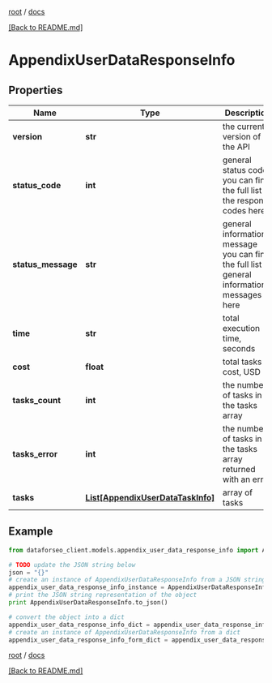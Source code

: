 [root](./../ "root") / [docs](./ "docs")

[[Back to README.md]](./../README.md "[Back to README.md]")

# AppendixUserDataResponseInfo

## Properties

Name | Type | Description | Notes
------------ | ------------- | ------------- | -------------
**version** | **str** | the current version of the API | [optional]
**status_code** | **int** | general status code you can find the full list of the response codes here | [optional]
**status_message** | **str** | general informational message you can find the full list of general informational messages here | [optional]
**time** | **str** | total execution time, seconds | [optional]
**cost** | **float** | total tasks cost, USD | [optional]
**tasks_count** | **int** | the number of tasks in the tasks array | [optional]
**tasks_error** | **int** | the number of tasks in the tasks array returned with an error | [optional]
**tasks** | [**List[AppendixUserDataTaskInfo]**](AppendixUserDataTaskInfo.md) | array of tasks | [optional]

## Example

```python
from dataforseo_client.models.appendix_user_data_response_info import AppendixUserDataResponseInfo

# TODO update the JSON string below
json = "{}"
# create an instance of AppendixUserDataResponseInfo from a JSON string
appendix_user_data_response_info_instance = AppendixUserDataResponseInfo.from_json(json)
# print the JSON string representation of the object
print AppendixUserDataResponseInfo.to_json()

# convert the object into a dict
appendix_user_data_response_info_dict = appendix_user_data_response_info_instance.to_dict()
# create an instance of AppendixUserDataResponseInfo from a dict
appendix_user_data_response_info_form_dict = appendix_user_data_response_info.from_dict(appendix_user_data_response_info_dict)
```

  

[root](./../ "root") / [docs](./ "docs")

[[Back to README.md]](./../README.md "[Back to README.md]")